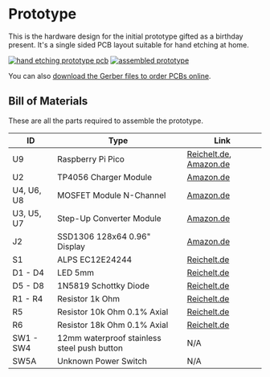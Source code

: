 # Prototype

This is the hardware design for the initial prototype gifted as a birthday present.
It's a single sided PCB layout suitable for hand etching at home.

[![hand etching prototype pcb](https://www.xythobuz.de/img/lars_13_small.jpg)](https://www.xythobuz.de/img/lars_13.jpg)
[![assembled prototype](https://www.xythobuz.de/img/lars_10_small.jpg)](https://www.xythobuz.de/img/lars_10.jpg)

You can also [download the Gerber files to order PCBs online](./plot/fab_pcb.zip).

## Bill of Materials

These are all the parts required to assemble the prototype.

| ID | Type | Link |
| -- | ---- | ---- |
| U9 | Raspberry Pi Pico | [Reichelt.de](https://www.reichelt.de/raspberry-pi-pico-rp2040-cortex-m0-microusb-rasp-pi-pico-p295706.html?&nbc=1), [Amazon.de](https://www.amazon.de/Raspberry-Pi-Pico/dp/B09KVB8LVR) |
| U2 | TP4056 Charger Module | [Amazon.de](https://www.amazon.de/AZDelivery-%E2%AD%90%E2%AD%90%E2%AD%90%E2%AD%90%E2%AD%90-TP4056-Laderegler-Lithium/dp/B07D2G345P) |
| U4, U6, U8 | MOSFET Module N-Channel | [Amazon.de](https://www.amazon.de/Schaltersteuerplatine-Motorsteuerplatine-MOSFET-Triggerschalter-Reglersteuerplatine-Dual-Hochleistungs/dp/B0CBK7D1GD) |
| U3, U5, U7 | Step-Up Converter Module | [Amazon.de](https://www.amazon.de/Converter-Spannungswandler-LAOMAO-Netzteil-Kompatibel/dp/B0B932BR7V) |
| J2 | SSD1306 128x64 0.96" Display | [Amazon.de](https://www.amazon.de/AZDelivery-Display-Arduino-Raspberry-gratis/dp/B01L9GC470) |
| S1 | ALPS EC12E24244 | [Reichelt.de](https://www.reichelt.de/drehimpulsegeber-24-impulse-24-rastungen-vertikal-stec12e08-p73923.html?&nbc=1) |
| D1 - D4 | LED 5mm | [Reichelt.de](https://www.reichelt.de/led-5mm-bedrahtet-rot-450-mcd-90--5603r1c-khb-a-p361958.html?&nbc=1) |
| D5 - D8 | 1N5819 Schottky Diode | [Reichelt.de](https://www.reichelt.de/schottkydiode-40-v-1-a-do-41-1n-5819-p41850.html?&nbc=1) |
| R1 - R4 | Resistor 1k Ohm | [Reichelt.de](https://www.reichelt.de/widerstand-metallschicht-1-00-kohm-0207-0-6-w-1--metall-1-00k-p11403.html?&nbc=1) |
| R5 | Resistor 10k Ohm 0.1% Axial | [Reichelt.de](https://www.reichelt.de/widerstand-metallschicht-10-kohm-0207-0-6-w-0-1--mpr-10-0k-p12770.html?&nbc=1) |
| R6 | Resistor 18k Ohm 0.1% Axial | [Reichelt.de](https://www.reichelt.de/widerstand-metallfilm-18-kohm-0-1-0-6-w-tk25-0207-mpr-18-0k-p12837.html?&nbc=1) |
| SW1 - SW4 | 12mm waterproof stainless steel push button | N/A |
| SW5A | Unknown Power Switch | N/A |
